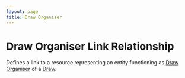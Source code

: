 ```yaml
---
layout: page
title: Draw Organiser
---
```

# Draw Organiser Link Relationship

Defines a link to a resource representing an entity functioning as [Draw Organiser](../concepts/draw-organiser) of a [Draw](../concepts/draw).
